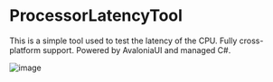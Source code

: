 # ProcessorLatencyTool

This is a simple tool used to test the latency of the CPU. Fully cross-platform support. Powered by AvaloniaUI and managed C#.

![image](https://github.com/user-attachments/assets/eb4fab89-cc53-4fe8-912a-7ab6fbea9a44)
